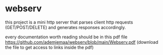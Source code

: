 # webserv

this project is a mini http server that parses client http requests (GET/POST/DELETE) and generates responses accordingly.

every documentation worth reading should be in this pdf file https://github.com/ademjemaa/webserv/blob/main/Webserv.pdf (download the file to get access to links inside the pdf)
